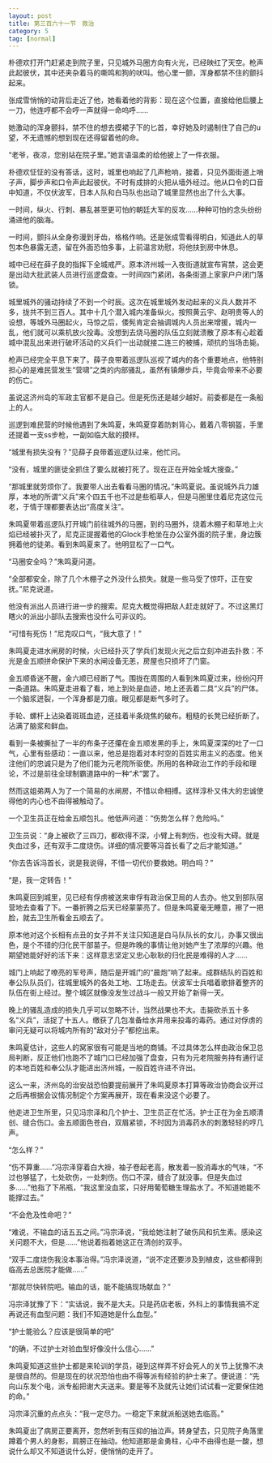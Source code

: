 ```yaml
---
layout: post
title: 第三百六十一节　救治
category: 5
tag: [normal]
---
```


朴德欢打开门赶紧走到院子里，只见城外马圈方向有火光，已经映红了天空。枪声此起彼伏，其中还夹杂着马的嘶鸣和狗的吠叫。他心里一颤，浑身都禁不住的颤抖起来。

张成雪悄悄的动背后走近了他，她看着他的背影：现在这个位置，直接给他后腰上一刀，他连哼都不会哼一声就得一命呜呼……

她激动的浑身颤抖，禁不住的想去摸裙子下的匕首，幸好她及时遏制住了自己的u望，不无遗憾的想到现在还得留着他的命。

“老爷，夜凉，您别站在院子里。”她言语温柔的给他披上了一件衣服。

朴德欢怔怔的没有答话，这时，城里也响起了几声枪响，接着，只见外面街道上哨子声，脚步声和口令声此起彼伏。不时有成排的火把从墙外经过。他从口令的口音中知道，不仅伏波军，日本人队和白马队也出动了城里显然也出了什么大事。

一时间，纵火、行刺、暴乱甚至更可怕的朝廷大军的反攻……种种可怕的念头纷纷涌进他的脑海。

一时间，颤抖从全身弥漫到牙齿，格格作响。还是张成雪看得明白，知道此人的草包本色暴露无遗，留在外面恐怕多事，上前温言劝慰，将他扶到房中休息。

城中已经在薛子良的指挥下全城戒严。原本济州城一入夜街道就宣布宵禁，这会更是出动大批武装人员进行巡逻盘查。一时间四门紧闭，各条街道上家家户户闭门落锁。

城里城外的骚动持续了不到一个时辰。这次在城里城外发动起来的义兵人数并不多，拢共不到三百人。其中十几个潜入城内准备纵火。按照黄云宇、赵明贵等人的设想，等城外马圈起火，马惊之后，倭髡肯定会抽调城内人员出来增援，城内一乱，他们就可以乘机放火投毒。没想到去烧马圈的队伍立刻就溃散了原本有心趁着城中混乱出来进行破坏活动的义兵们一出动就接二连三的被捕，顽抗的当场击毙。

枪声已经完全平息下来了。薛子良带着巡逻队巡视了城内的各个重要地点，他特别担心的是难民营发生“营啸”之类的内部骚乱，虽然有镇爆步兵，毕竟会带来不必要的伤亡。

虽说这济州岛的军政主官都不是自己。但是死伤还是越少越好。前委都是在一条船上的人。

巡逻到难民营的时候他遇到了朱鸣夏，朱鸣夏穿着防刺背心，戴着八零钢盔，手里还提着一支ss步枪，一副如临大敌的摸样。

“城里有损失没有？”见薛子良带着巡逻队过来，他忙问。

“没有，城里的匪徒全抓住了要么就被打死了。现在正在开始全城大搜查。”

“那城里就劳烦你了。我要带人出去看看马圈的情况。”朱鸣夏说。虽说城外兵力雄厚，本地的所谓“义兵”来个四五千也不过是些稻草人，但是马圈里住着尼克这位元老，于情于理都要表达出“高度关注”。

朱鸣夏带着巡逻队打开城门前往城外的马圈，到的马圈外，烧着木棚子和草地上火焰已经被扑灭了，尼克正提握着他的Glock手枪坐在办公室外面的院子里，身边簇拥着他的徒弟。看到朱鸣夏来了。他明显松了一口气。

“马圈安全吗？”朱鸣夏问道。

“全部都安全，除了几个木棚子之外没什么损失。就是一些马受了惊吓，正在安抚。”尼克说道。

他没有派出人员进行进一步的搜索。尼克大概觉得把敌人赶走就好了。不过这黑灯瞎火的派出小部队去搜索也没什么可非议的。

“可惜有死伤！”尼克叹口气，“我大意了！”

朱鸣夏走进水闸房的时候，火已经扑灭了学兵们发现火光之后立刻冲进去扑救：不光是金五顺拼命保护下来的水闸设备无恙，房屋也只损坏了门窗。

金五顺昏迷不醒，金六顺已经断了气。围拢在周围的人看到朱鸣夏过来，纷纷闪开一条道路。朱鸣夏走进看了看，地上到处是血迹，地上还丢着二具“义兵”的尸体。一个脑浆迸裂，一个浑身都是刀痕。眼见都是断气多时了。

手轮、螺杆上沾染着斑斑血迹，还挂着半条烧焦的破布。粗糙的长凳已经折断了。沾满了脑浆和鲜血。

看到一条被撕扯了一半的布条子还攥在金五顺发黑的手上，朱鸣夏深深的吐了一口气，心里有些感动：一直以来，他总是抱着对本时空的百姓实用主义的态度。他关注他们的忠诚只是为了他们能为元老院所驱使。所用的各种政治工作的手段和理论，不过是前往全球制霸道路中的一种“术”罢了。

然而这姐弟两人为了一个简易的水闸房，不惜以命相搏。这样淳朴又伟大的忠诚使得他的内心也不由得被触动了。

一个卫生员正在给金五顺包扎。他低声问道：“伤势怎么样？危险吗。”

卫生员说：“身上被砍了三四刀，都砍得不深，小臂上有刺伤，也没有大碍。就是失血过多，还有双手二度烧伤。详细的情况要等冯首长看了之后才能知道。”

“你去告诉冯首长，说是我说得，不惜一切代价要救她。明白吗？”

“是，我一定转告！”

朱鸣夏回到城里，见已经有俘虏被送来审俘有政治保卫局的人去办。他又到部队宿营地去查看了下。一番折腾之后天已经蒙蒙亮了。但是朱鸣夏毫无睡意，擦了一把脸，就去卫生所看金五顺去了。

原本他对这个长相有点丑的女子并不关注只知道是白马队队长的女儿，办事又很出色，是个不错的归化民干部苗子。但是昨晚的事情让他对她产生了浓厚的兴趣。他期望她能好好的活下来：这样意志坚定又忠心耿耿的归化民是难得的人才……

城门上响起了嘹亮的军号声，随后是开城门的“晨炮”响了起来。成群结队的百姓和奉公队队员们，往城里城外的各处工地、工场走去。伏波军士兵唱着歌排着整齐的队伍在街上经过。整个城区就像没发生过战斗一般又开始了新得一天。

晚上的骚乱造成的损失几乎可以忽略不计，当然战果也不大。击毙砍杀五十多名“义兵”，活捉了十五人。缴获了几包准备给水井用来投毒的毒药。通过对俘虏的审问无疑可以将城内所有的“敌对分子”都挖出来。

朱鸣夏估计，这些人的窝家很有可能是当地的商铺。不过具体怎么样由政治保卫总局判断，反正他们也跑不了城门口已经加强了盘查，只有为元老院服务持有通行证的本地百姓和奉公队才能进出济州城，一般百姓许进不许出。

这么一来，济州岛的治安战恐怕要提前展开了朱鸣夏原本打算等政治协商会议开过之后再根据会议情况制定个方案再展开，现在看来没这个必要了。

他走进卫生所里，只见冯宗泽和几个护士、卫生员正在忙活。护士正在为金五顺清创、缝合伤口。金五顺面色苍白，双眉紧锁，不时因为消毒药水的刺激轻轻的哼几声。

“怎么样？”

“伤不算重……”冯宗泽穿着白大褂，袖子卷起老高，散发着一股消毒水的气味，“不过也够猛了，七处砍伤，一处刺伤。伤口不深，缝合了就没事。但是失血过多……”他指了下吊瓶，“我这里没血浆，只好用葡萄糖生理盐水了。不知道她能不能撑过去。”

“不会危及性命吧？”

“难说，不输血的话五五之间。”冯宗泽说，“我给她注射了破伤风和抗生素。感染这关问题不大，但是……”他说着指着她这正在清创的双手。

“双手二度烧伤我没本事治得。”冯宗泽说道，“说不定还要涉及到植皮，这些都得到临高去总医院才能做……”

“那就尽快转院吧。输血的话，能不能搞现场献血？”

冯宗泽犹豫了下：“实话说，我不是大夫。只是药店老板，外科上的事情我搞不定再说还有血型问题：我们不知道她是什么血型。”

“护士能验么？应该是很简单的吧”

“的确，不过护士对验血型好像没什么信心……”

朱鸣夏知道这些护士都是来轮训的学员，碰到这样弄不好会死人的关节上犹豫不决是很自然的。但是现在的状况恐怕也由不得等派有经验的护士来了。便说道：“先向山东发个电，派专船把谢大夫送来。要是等不及就先让她们试试看一定要保住她的命。”

冯宗泽沉重的点点头：“我一定尽力。一稳定下来就派船送她去临高。”

朱鸣夏出了病房正要离开，忽然听到有压抑的抽泣声。转身望去，只见院子角落里蹲着个男人的身影，肩膀正在抽动。他知道那是金勇柱，心中不由得也是一酸，想说什么却又不知道说什么好，便悄悄的走开了。